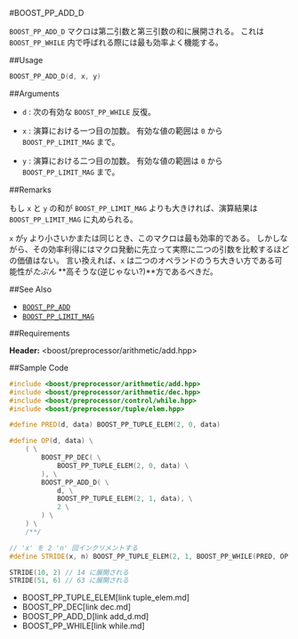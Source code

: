 #BOOST_PP_ADD_D

`BOOST_PP_ADD_D` マクロは第二引数と第三引数の和に展開される。
これは `BOOST_PP_WHILE` 内で呼ばれる際には最も効率よく機能する。

##Usage

```cpp
BOOST_PP_ADD_D(d, x, y)
```

##Arguments

- `d` :
	次の有効な `BOOST_PP_WHILE` 反復。

- `x` :
	演算における一つ目の加数。
	有効な値の範囲は `0` から `BOOST_PP_LIMIT_MAG` まで。

- `y` :
	演算における二つ目の加数。
	有効な値の範囲は `0` から `BOOST_PP_LIMIT_MAG` まで。

##Remarks

もし `x` と `y` の和が `BOOST_PP_LIMIT_MAG` よりも大きければ、演算結果は `BOOST_PP_LIMIT_MAG` に丸められる。

`x` が`y` より小さいかまたは同じとき、このマクロは最も効率的である。
しかしながら、その効率利得にはマクロ発動に先立って実際に二つの引数を比較するほどの価値はない。
言い換えれば、`x` は二つのオペランドのうち大きい方である可能性が*たぶん* **高そうな(逆じゃない?)**方であるべきだ。

##See Also

- [`BOOST_PP_ADD`](add.md)
- [`BOOST_PP_LIMIT_MAG`](limit_mag.md)

##Requirements

**Header:** &lt;boost/preprocessor/arithmetic/add.hpp&gt;

##Sample Code

```cpp
#include <boost/preprocessor/arithmetic/add.hpp>
#include <boost/preprocessor/arithmetic/dec.hpp>
#include <boost/preprocessor/control/while.hpp>
#include <boost/preprocessor/tuple/elem.hpp>

#define PRED(d, data) BOOST_PP_TUPLE_ELEM(2, 0, data)

#define OP(d, data) \
	( \
		BOOST_PP_DEC( \
			BOOST_PP_TUPLE_ELEM(2, 0, data) \
		), \
		BOOST_PP_ADD_D( \
			d, \
			BOOST_PP_TUPLE_ELEM(2, 1, data), \
			2 \
		) \
	) \
	/**/

// 'x' を 2 'n' 回インクリメントする
#define STRIDE(x, n) BOOST_PP_TUPLE_ELEM(2, 1, BOOST_PP_WHILE(PRED, OP, (n, x)))

STRIDE(10, 2) // 14 に展開される
STRIDE(51, 6) // 63 に展開される
```
* BOOST_PP_TUPLE_ELEM[link tuple_elem.md]
* BOOST_PP_DEC[link dec.md]
* BOOST_PP_ADD_D[link add_d.md]
* BOOST_PP_WHILE[link while.md]

